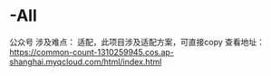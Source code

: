 # -All
公众号
涉及难点：
  适配，此项目涉及适配方案，可直接copy
 查看地址：https://common-count-1310259945.cos.ap-shanghai.myqcloud.com/html/index.html
